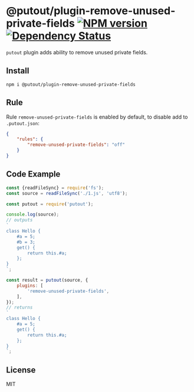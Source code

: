 # @putout/plugin-remove-unused-private-fields [![NPM version][NPMIMGURL]][NPMURL] [![Dependency Status][DependencyStatusIMGURL]][DependencyStatusURL]

[NPMIMGURL]: https://img.shields.io/npm/v/@putout/plugin-remove-unused-private-fields.svg?style=flat&longCache=true
[NPMURL]: https://npmjs.org/package/@putout/plugin-remove-unused-private-fields"npm"
[DependencyStatusURL]: https://david-dm.org/coderaiser/putout?path=packages/plugin-remove-unused-private-fields
[DependencyStatusIMGURL]: https://david-dm.org/coderaiser/putout.svg?path=packages/plugin-remove-unused-private-fields

`putout` plugin adds ability to remove unused private fields.

## Install

```
npm i @putout/plugin-remove-unused-private-fields
```

## Rule

Rule `remove-unused-private-fields` is enabled by default, to disable add to `.putout.json`:

```json
{
    "rules": {
        "remove-unused-private-fields": "off"
    }
}
```

## Code Example

```js
const {readFileSync} = require('fs');
const source = readFileSync('./1.js', 'utf8');

const putout = require('putout');

console.log(source);
// outputs
`
class Hello {
    #a = 5;
    #b = 3;
    get() {
        return this.#a;
    };
}
`;

const result = putout(source, {
    plugins: [
        'remove-unused-private-fields',
    ],
});
// returns
`
class Hello {
    #a = 5;
    get() {
        return this.#a;
    };
}
`;
```

## License

MIT
